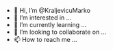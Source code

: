 - 👋 Hi, I’m @KraljevicuMarko
- 👀 I’m interested in ...
- 🌱 I’m currently learning ...
- 💞️ I’m looking to collaborate on ...
- 📫 How to reach me ...

<!---
KraljevicuMarko/KraljevicuMarko is a ✨ special ✨ repository because its `README.md` (this file) appears on your GitHub profile.
You can click the Preview link to take a look at your changes.
--->
